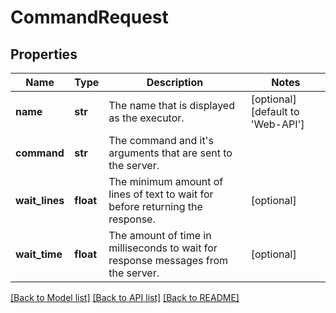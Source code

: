 # CommandRequest

## Properties
Name | Type | Description | Notes
------------ | ------------- | ------------- | -------------
**name** | **str** | The name that is displayed as the executor. | [optional] [default to 'Web-API']
**command** | **str** | The command and it&#39;s arguments that are sent to the server. | 
**wait_lines** | **float** | The minimum amount of lines of text to wait for before returning the response. | [optional] 
**wait_time** | **float** | The amount of time in milliseconds to wait for response messages from the server. | [optional] 

[[Back to Model list]](../README.md#documentation-for-models) [[Back to API list]](../README.md#documentation-for-api-endpoints) [[Back to README]](../README.md)


